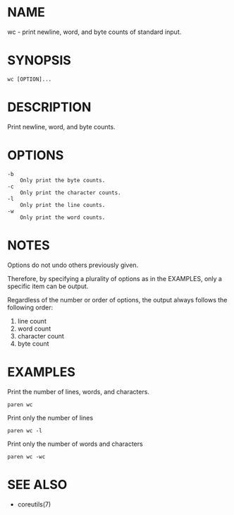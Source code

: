 # NAME
wc - print newline, word, and byte counts of standard input.

# SYNOPSIS

    wc [OPTION]...

# DESCRIPTION
Print newline, word, and byte counts.

# OPTIONS

    -b
        Only print the byte counts.
    -c
        Only print the character counts.
    -l
        Only print the line counts.
    -w
        Only print the word counts.

# NOTES
Options do not undo others previously given.

Therefore, by specifying a plurality of options as in the EXAMPLES, only a specific item can be output.

Regardless of the number or order of options, the output always follows the following order:

1. line count
1. word count
1. character count
1. byte count

# EXAMPLES
Print the number of lines, words, and characters.

    paren wc

Print only the number of lines

    paren wc -l

Print only the number of words and characters

    paren wc -wc

# SEE ALSO
- coreutils(7)
